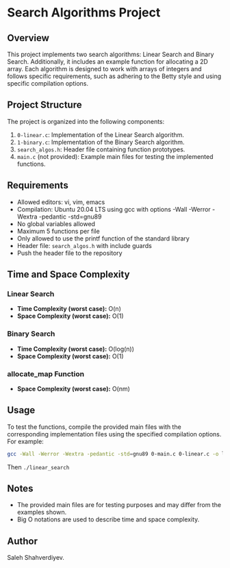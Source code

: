 # Search Algorithms Project

## Overview

This project implements two search algorithms: Linear Search and Binary Search. Additionally, it includes an example function for allocating a 2D array. Each algorithm is designed to work with arrays of integers and follows specific requirements, such as adhering to the Betty style and using specific compilation options.

## Project Structure

The project is organized into the following components:

1. `0-linear.c`: Implementation of the Linear Search algorithm.
2. `1-binary.c`: Implementation of the Binary Search algorithm.
3. `search_algos.h`: Header file containing function prototypes.
4. `main.c` (not provided): Example main files for testing the implemented functions.

## Requirements

- Allowed editors: vi, vim, emacs
- Compilation: Ubuntu 20.04 LTS using gcc with options -Wall -Werror -Wextra -pedantic -std=gnu89
- No global variables allowed
- Maximum 5 functions per file
- Only allowed to use the printf function of the standard library
- Header file: `search_algos.h` with include guards
- Push the header file to the repository

## Time and Space Complexity

### Linear Search

- **Time Complexity (worst case):** O(n)
- **Space Complexity (worst case):** O(1)

### Binary Search

- **Time Complexity (worst case):** O(log(n))
- **Space Complexity (worst case):** O(1)

### allocate_map Function

- **Space Complexity (worst case):** O(nm)

## Usage

To test the functions, compile the provided main files with the corresponding implementation files using the specified compilation options. For example:

```bash
gcc -Wall -Werror -Wextra -pedantic -std=gnu89 0-main.c 0-linear.c -o linear_search
```

Then `./linear_search`


## Notes

- The provided main files are for testing purposes and may differ from the examples shown.
- Big O notations are used to describe time and space complexity.

## Author

Saleh Shahverdiyev.
